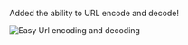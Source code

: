 Added the ability to URL encode and decode!

![Easy Url encoding and decoding](/images/blog/urlencode.gif)
